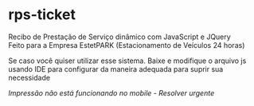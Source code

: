# rps-ticket

Recibo de Prestação de Serviço dinâmico com JavaScript e JQuery <br>
Feito para a Empresa EstetPARK (Estacionamento de Veículos 24 horas) <br>

Se caso você quiser utilizar esse sistema. Baixe e modifique o arquivo js <br>
usando IDE para configurar da maneira adequada para suprir sua necessidade <br>

*Impressão não está funcionando no mobile - Resolver urgente*
